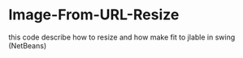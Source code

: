 # Image-From-URL-Resize
this code describe how to resize and how make fit to jlable in swing (NetBeans)

